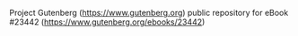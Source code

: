 Project Gutenberg (https://www.gutenberg.org) public repository for eBook #23442 (https://www.gutenberg.org/ebooks/23442)
